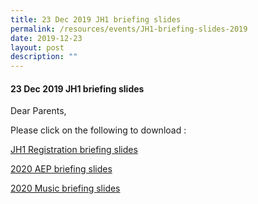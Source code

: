 ```yaml
---
title: 23 Dec 2019 JH1 briefing slides
permalink: /resources/events/JH1-briefing-slides-2019
date: 2019-12-23
layout: post
description: ""
---
```

#### 23 Dec 2019 JH1 briefing slides

Dear Parents,

Please click on the following to download :

[JH1 Registration briefing slides](/files/events1.pdf)

[2020 AEP briefing slides](/files/events2.pdf)

[2020 Music briefing slides](/files/events3.pdf)